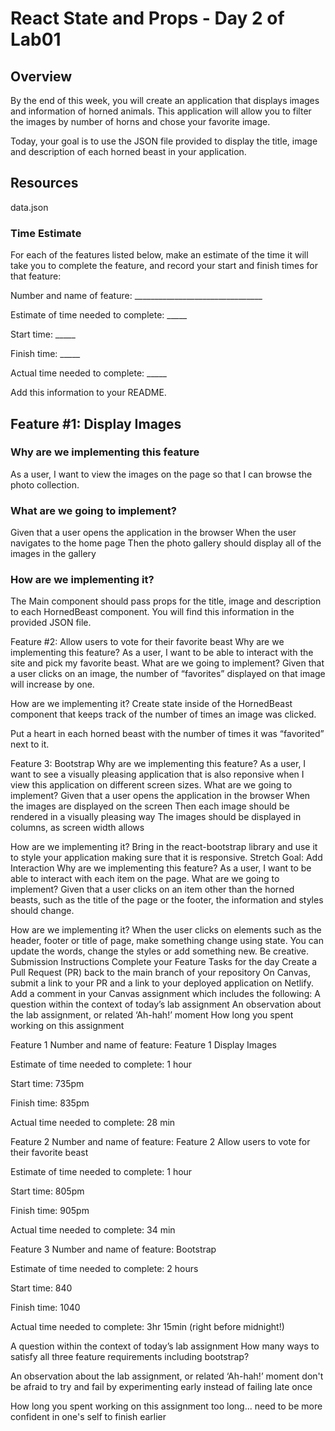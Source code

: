 # React State and Props - Day 2 of Lab01

## Overview

By the end of this week, you will create an application that displays images and information of horned animals. This application will allow you to filter the images by number of horns and chose your favorite image.

Today, your goal is to use the JSON file provided to display the title, image and description of each horned beast in your application.

## Resources

data.json

### Time Estimate

For each of the features listed below, make an estimate of the time it will take you to complete the feature, and record your start and finish times for that feature:

Number and name of feature: ________________________________

Estimate of time needed to complete: _____

Start time: _____

Finish time: _____

Actual time needed to complete: _____

Add this information to your README.

## Feature #1: Display Images

### Why are we implementing this feature

As a user, I want to view the images on the page so that I can browse the photo collection.

### What are we going to implement?

Given that a user opens the application in the browser
When the user navigates to the home page
Then the photo gallery should display all of the images in the gallery

### How are we implementing it?

The Main component should pass props for the title, image and description to each HornedBeast component. You will find this information in the provided JSON file.

Feature #2: Allow users to vote for their favorite beast
Why are we implementing this feature?
As a user, I want to be able to interact with the site and pick my favorite beast.
What are we going to implement?
Given that a user clicks on an image, the number of “favorites” displayed on that image will increase by one.

How are we implementing it?
Create state inside of the HornedBeast component that keeps track of the number of times an image was clicked.

Put a heart in each horned beast with the number of times it was “favorited” next to it.

Feature 3: Bootstrap
Why are we implementing this feature?
As a user, I want to see a visually pleasing application that is also reponsive when I view this application on different screen sizes.
What are we going to implement?
Given that a user opens the application in the browser
When the images are displayed on the screen
Then each image should be rendered in a visually pleasing way
The images should be displayed in columns, as screen width allows

How are we implementing it?
Bring in the react-bootstrap library and use it to style your application making sure that it is responsive.
Stretch Goal: Add Interaction
Why are we implementing this feature?
As a user, I want to be able to interact with each item on the page.
What are we going to implement?
Given that a user clicks on an item other than the horned beasts, such as the title of the page or the footer, the information and styles should change.

How are we implementing it?
When the user clicks on elements such as the header, footer or title of page, make something change using state.
You can update the words, change the styles or add something new. Be creative.
Submission Instructions
Complete your Feature Tasks for the day
Create a Pull Request (PR) back to the main branch of your repository
On Canvas, submit a link to your PR and a link to your deployed application on Netlify. Add a comment in your Canvas assignment which includes the following:
A question within the context of today’s lab assignment
An observation about the lab assignment, or related ‘Ah-hah!’ moment
How long you spent working on this assignment


Feature 1
Number and name of feature: Feature 1 Display Images

Estimate of time needed to complete: 1 hour

Start time: 735pm

Finish time: 835pm

Actual time needed to complete: 28 min

Feature 2
Number and name of feature: Feature 2 Allow users to vote for their favorite beast

Estimate of time needed to complete: 1 hour

Start time: 805pm

Finish time: 905pm

Actual time needed to complete: 34 min

Feature 3
Number and name of feature: Bootstrap

Estimate of time needed to complete: 2 hours

Start time: 840

Finish time: 1040

Actual time needed to complete: 3hr 15min (right before midnight!)


A question within the context of today’s lab assignment
  How many ways to satisfy all three feature requirements including bootstrap?

An observation about the lab assignment, or related ‘Ah-hah!’ moment
  don't be afraid to try and fail by experimenting early instead of failing late once

How long you spent working on this assignment
too long... need to be more confident in one's self to finish earlier